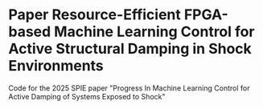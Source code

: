 # Paper Resource-Efficient FPGA-based Machine Learning Control for Active Structural Damping in Shock Environments
Code for the 2025 SPIE paper "Progress In Machine Learning Control for Active Damping of Systems Exposed to Shock"
